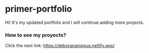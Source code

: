 # primer-portfolio

Hi! It's my updated portfolio and I will continue adding more projects.

### How  to see my proyects? 

Click  the next link: https://deborapaniagua.netlify.app/
